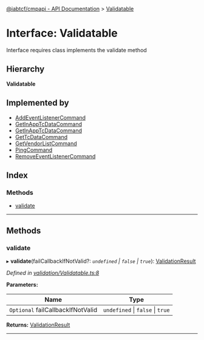 [@iabtcf/cmpapi - API Documentation](../README.md) > [Validatable](../interfaces/validatable.md)

# Interface: Validatable

Interface requires class implements the validate method

## Hierarchy

**Validatable**

## Implemented by

* [AddEventListenerCommand](../classes/addeventlistenercommand.md)
* [GetInAppTcDataCommand](../classes/getinapptcdatacommand.md)
* [GetInAppTcDataCommand](../classes/getinapptcdatacommand.md)
* [GetTcDataCommand](../classes/gettcdatacommand.md)
* [GetVendorListCommand](../classes/getvendorlistcommand.md)
* [PingCommand](../classes/pingcommand.md)
* [RemoveEventListenerCommand](../classes/removeeventlistenercommand.md)

## Index

### Methods

* [validate](validatable.md#validate)

---

## Methods

<a id="validate"></a>

###  validate

▸ **validate**(failCallbackIfNotValid?: *`undefined` \| `false` \| `true`*): [ValidationResult](validationresult.md)

*Defined in [validation/Validatable.ts:8](https://github.com/chrispaterson/iabtcf/blob/a518601/modules/cmpapi/src/validation/Validatable.ts#L8)*

**Parameters:**

| Name | Type |
| ------ | ------ |
| `Optional` failCallbackIfNotValid | `undefined` \| `false` \| `true` |

**Returns:** [ValidationResult](validationresult.md)

___

